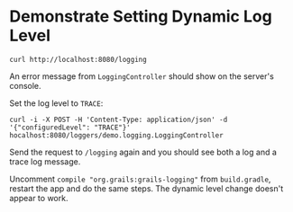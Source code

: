 # Demonstrate Setting Dynamic Log Level

    curl http://localhost:8080/logging
    
An error message from `LoggingController` should show on the server's console.

Set the log level to `TRACE`:

    curl -i -X POST -H 'Content-Type: application/json' -d '{"configuredLevel": "TRACE"}' hocalhost:8080/loggers/demo.logging.LoggingController
    
Send the request to `/logging` again and you should see both a log and a trace log message.

Uncomment `compile "org.grails:grails-logging"` from `build.gradle`, restart the app and do the same steps.  The dynamic level change doesn't appear to work.
